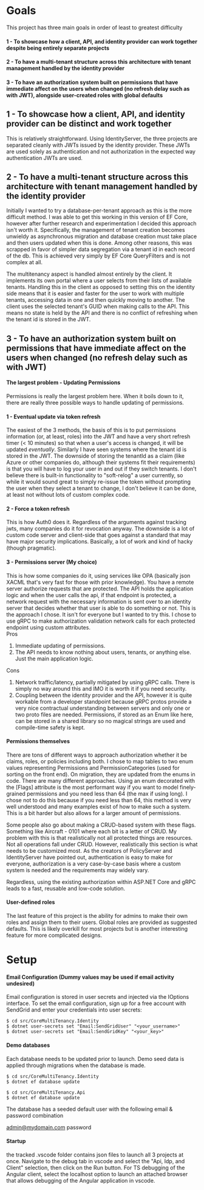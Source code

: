 # Goals
This project has three main goals in order of least to greatest difficulty
#### 1 - To showcase how a client, API, and identity provider can work together despite being entirely separate projects
#### 2 - To have a multi-tenant structure across this architecture with tenant management handled by the identity provider
#### 3 - To have an authorization system built on permissions that have immediate affect on the users when changed (no refresh delay such as with JWT), alongside user-created roles with global defaults

## 1 - To showcase how a client, API, and identity provider can be distinct and work together

This is relatively straightforward. Using IdentityServer, the three projects are separated cleanly with JWTs issued by the identity provider. These JWTs are used solely as authentication and not authorization in the expected way authentication JWTs are used. 

## 2 - To have a multi-tenant structure across this architecture with tenant management handled by the identity provider

Initially I wanted to try a database-per-tenant approach as this is the more difficult method. I was able to get this working in this version of EF Core, however after further research and experimentation I decided this approach isn't worth it. Specifically, the management of tenant creation becomes unwieldy as asynchronous migration and database creation must take place and then users updated when this is done. Among other reasons, this was scrapped in favor of simpler data segregation via a tenant id in each record of the db. This is achieved very simply by EF Core QueryFilters and is not complex at all.

The multitenancy aspect is handled almost entirely by the client. It implements its own portal where a user selects from their lists of available tenants. Handling this in the client as opposed to setting this on the identity side means that it is easier and faster for the user to work with multiple tenants, accessing data in one and then quickly moving to another. The client uses the selected tenant's GUID when making calls to the API. This means no state is held by the API and there is no conflict of refreshing when the tenant id is stored in the JWT.

## 3 - To have an authorization system built on permissions that have immediate affect on the users when changed (no refresh delay such as with JWT)

#### The largest problem - Updating Permissions
Permissions is really the largest problem here. When it boils down to it, there are really three possible ways to handle updating of permissions.
#### 1 - Eventual update via token refresh
The easiest of the 3 methods, the basis of this is to put permissions information (or, at least, roles) into the JWT and have a very short refresh timer (< 10 minutes) so that when a user's access is changed, it will be updated *eventually*. Similarly I have seen systems where the tenant id is stored in the JWT. The downside of storing the tenantId as a claim (like Azure or other companies do, although their systems fit their requirements) is that you will have to log your user in and out if they switch tenants. I don't believe there is built-in
functionality to "soft-relog" a user currently, so while it would sound great to simply re-issue the token without prompting the user when they select a tenant to change, I don't believe it can be done, at least not without lots of custom complex code.

#### 2 - Force a token refresh
This is how Auth0 does it. Regardless of the arguments against tracking jwts, many companies do it for revocation anyway. The downside is a lot of custom code server and client-side that goes against a standard that may have major security implications. Basically, a lot of work and kind of hacky (though pragmatic).

#### 3 - Permissions server (My choice)
This is how some companies do it, using services like OPA (basically json XACML that's very fast for those with prior knowledge). You have a remote server authorize requests that are protected. The API holds the application logic and when the user calls the api, if that endpoint is protected, a network request with the necessary information is sent over to an identity server that decides whether that user is able to do something or not. This is the approach I chose. It isn't for everyone but I wanted to try this. I chose to use gRPC to make authorization validation network calls for each protected endpoint using custom attributes.<br>
Pros<br>
1. Immediate updating of permissions.
2. The API needs to know nothing about users, tenants, or anything else. Just the main application logic.<br>


Cons<br>
1. Network traffic/latency, partially mitigated by using gRPC calls. There is simply no way around this and IMO it is worth it if you need security.
2. Coupling between the identity provider and the API, however it is quite workable from a developer standpoint because gRPC protos provide a very nice contractual understanding between servers and only one or two proto files are needed. Permissions, if stored as an Enum like here, can be stored in a shared library so no magical strings are used and compile-time safety is kept.

#### Permissions themselves
There are tons of different ways to approach authorization whether it be claims, roles, or policies including both. I chose to map tables to two enum values representing Permissions and PermissionCategories (used for sorting on the front end). On migration, they are updated from the enums in code. There are many different approaches. Using an enum decorated with the [Flags] attribute is the most performant way if you want to model finely-grained permissions and you need less than 64 (the max if using long). I chose not to do this because if you need less than 64, this method is very well understood and many examples exist of how to make such a system. This is a bit harder but also allows for a larger amount of permissions.

Some people also go about making a CRUD-based system with these flags. Something like Aircraft - 0101 where each bit is a letter of CRUD. My problem with this is that realistically not all protected things are resources. Not all operations fall under CRUD. However, realistically this section is what needs to be customized most. As the creators of PolicyServer and IdentityServer have pointed out, authentication is easy to make for everyone, authorization is a very case-by-case basis where a custom system is needed and the requirements may widely vary. 

Regardless, using the existing authorization within ASP.NET Core and gRPC leads to a fast, reusable and low-code solution.

#### User-defined roles
The last feature of this project is the ability for admins to make their own roles and assign them to their users. Global roles are provided as suggested defaults. This is likely overkill for most projects but is another interesting feature for more complicated designs.

# Setup
#### Email Configuration (Dummy values may be used if email activity undesired)
Email configuration is stored in user secrets and injected via the IOptions<TOptions> interface.
To set the email configuration, sign up for a free account with SendGrid and enter your credentials into user secrets:
```
$ cd src/CoreMultiTenancy.Identity
$ dotnet user-secrets set "Email:SendGridUser" "<your_username>"
$ dotnet user-secrets set "Email:SendGridKey" "<your_key>"
```

#### Demo databases

Each database needs to be updated prior to launch. Demo seed data is applied through migrations when the database is made.
```
$ cd src/CoreMultiTenancy.Identity
$ dotnet ef database update

$ cd src/CoreMultiTenancy.Api
$ dotnet ef database update
```

The database has a seeded default user with the following email & password combination

admin@mydomain.com
password

#### Startup
the tracked .vscode folder contains json files to launch all 3 projects at once. Navigate to the
debug tab in vscode and select the "Api, Idp, and Client" selection, then click on the Run button. For TS debugging of the Angular client, select the localhost option to launch an attached browser that allows debugging of the Angular application in vscode.